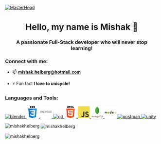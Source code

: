 [![MasterHead](https://external-content.duckduckgo.com/iu/?u=https%3A%2F%2Fi0.wp.com%2Ftechnotaught.com%2Fwp-content%2Fuploads%2F2019%2F07%2Fgithub-logo.jpeg%3Ffit%3D1024%252C498%26ssl%3D1&f=1&nofb=1&ipt=aa4e2b7c4a68366ec0bad41caeb21422da86bf718ef12b5a760cc841c1151034&ipo=images)](https://mishakhelberg.io)
<h1 align="center">Hello, my name is Mishak 👋</h1>
<h3 align="center">A passionate Full-Stack developer who will never stop learning!</h3>

<h3 align="left">Connect with me:</h3>

- 📫  **mishak.helberg@hotmail.com**

- ⚡ Fun fact **I love to unicycle!**


<p align="left">
</p>

<h3 align="left">Languages and Tools:</h3>
<p align="left"> <a href="https://www.blender.org/" target="_blank" rel="noreferrer"> <img src="https://download.blender.org/branding/community/blender_community_badge_white.svg" alt="blender" width="40" height="40"/> </a> <a href="https://www.w3schools.com/css/" target="_blank" rel="noreferrer"> <img src="https://raw.githubusercontent.com/devicons/devicon/master/icons/css3/css3-original-wordmark.svg" alt="css3" width="40" height="40"/> </a> <a href="https://expressjs.com" target="_blank" rel="noreferrer"> <img src="https://raw.githubusercontent.com/devicons/devicon/master/icons/express/express-original-wordmark.svg" alt="express" width="40" height="40"/> </a> <a href="https://git-scm.com/" target="_blank" rel="noreferrer"> <img src="https://www.vectorlogo.zone/logos/git-scm/git-scm-icon.svg" alt="git" width="40" height="40"/> </a> <a href="https://www.w3.org/html/" target="_blank" rel="noreferrer"> <img src="https://raw.githubusercontent.com/devicons/devicon/master/icons/html5/html5-original-wordmark.svg" alt="html5" width="40" height="40"/> </a> <a href="https://developer.mozilla.org/en-US/docs/Web/JavaScript" target="_blank" rel="noreferrer"> <img src="https://raw.githubusercontent.com/devicons/devicon/master/icons/javascript/javascript-original.svg" alt="javascript" width="40" height="40"/> </a> <a href="https://www.mongodb.com/" target="_blank" rel="noreferrer"> <img src="https://raw.githubusercontent.com/devicons/devicon/master/icons/mongodb/mongodb-original-wordmark.svg" alt="mongodb" width="40" height="40"/> </a> <a href="https://nodejs.org" target="_blank" rel="noreferrer"> <img src="https://raw.githubusercontent.com/devicons/devicon/master/icons/nodejs/nodejs-original-wordmark.svg" alt="nodejs" width="40" height="40"/> </a> <a href="https://postman.com" target="_blank" rel="noreferrer"> <img src="https://www.vectorlogo.zone/logos/getpostman/getpostman-icon.svg" alt="postman" width="40" height="40"/> </a> <a href="https://unity.com/" target="_blank" rel="noreferrer"> <img src="https://www.vectorlogo.zone/logos/unity3d/unity3d-icon.svg" alt="unity" width="40" height="40"/> </a> </p>

<p><img align="left" src="https://github-readme-stats.vercel.app/api/top-langs?username=mishakhelberg&show_icons=true&locale=en&layout=compact" alt="mishakhelberg" /></p>

<p>&nbsp;<img align="center" src="https://github-readme-stats.vercel.app/api?username=mishakhelberg&show_icons=true&locale=en" alt="mishakhelberg" /></p>

<p><img align="center" src="https://github-readme-streak-stats.herokuapp.com/?user=mishakhelberg&" alt="mishakhelberg" /></p>
